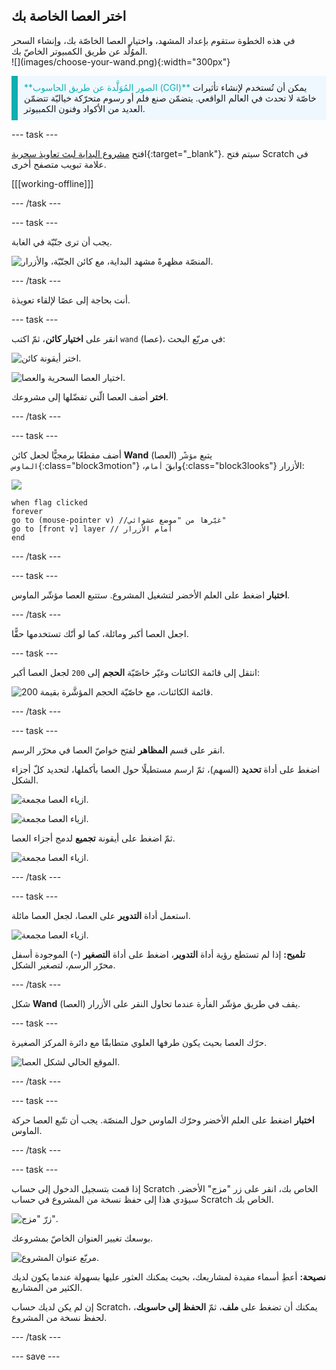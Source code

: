 ## اختر العصا الخاصة بك

<div style="display: flex; flex-wrap: wrap">
<div style="flex-basis: 200px; flex-grow: 1; margin-right: 15px;">
في هذه الخطوة ستقوم بإعداد المشهد، واختيار العصا الخاصّة بك، وإنشاء السحر الموُلَّد عن طريق الكمبيوتر الخاصّ بك.
  
</div>
<div>
![](images/choose-your-wand.png){:width="300px"}
</div>
</div>

<p style="border-left: solid; border-width:10px; border-color: #0faeb0; background-color: aliceblue; padding: 10px;">
<span style="color: #0faeb0">**الصور المُوَلَّدة عن طريق الحاسوب (CGI)**</span> يمكن أن تُستخدم لإنشاء تأثيرات خاصّة لا تحدث في العالم الواقعي. يتضمّن صنع فلم أو رسوم متحرّكة خياليّة تتضمّن العديد من الأكواد وفنون الكمبيوتر.
</p>

--- task ---

افتح [مشروع البداية لبث تعاويذ سحرية](https://scratch.mit.edu/projects/660083015/editor){:target="_blank"}. سيتم فتح Scratch في علامة تبويب متصفح أخرى.

[[[working-offline]]]

--- /task ---

--- task ---

يجب أن ترى جنّيّة في الغابة.

![المنصّة مظهرةً مشهد البداية، مع كائن الجنّيّة، والأزرار.](images/starter-project.png)

--- /task ---

أنت بحاجة إلى عصًا لإلقاء تعويذة.

--- task ---

انقر على **اختيار كائن**، ثمّ اكتب `wand` (عصا)، في مربّع البحث:

![اختر أيقونة كائن.](images/choose-a-sprite.png)

![اختيار العصا السحرية والعصا.](images/wand-sprite-options.png)

**اختر** أضف العصا الّتي تفضّلها إلى مشروعك.

--- /task ---

--- task ---

أضف مقطعًا برمجيًّا لجعل كائن **Wand** (العصا) يتبع `مؤشّر الماوس`{:class="block3motion"} ،وابقَ `أمام`{:class="block3looks"} الأزرار:

![](images/wand-sprite-icon.png)

```blocks3
when flag clicked
forever
go to (mouse-pointer v) //غيّرها من "موضع عشوائي"     
go to [front v] layer // أمام الأزرار
end
```

--- /task ---

--- task ---

**اختبار** اضغط على العلم الأخضر لتشغيل المشروع. ستتبع العصا مؤشّر الماوس.

--- /task ---

اجعل العصا أكبر ومائلة، كما لو أنّك تستخدمها حقًّا.

--- task ---

انتقل إلى قائمة الكائنات وغيّر خاصّيّة **الحجم** إلى `200` لجعل العصا أكبر:

![قائمة الكائنات، مع خاصّيّة الحجم المؤشَّرة بقيمة 200.](images/size-property.png)

--- /task ---

--- task ---

انقر على قسم **المظاهر** لفتح خواصّ العصا في محرّر الرسم.

اضغط على أداة **تحديد** (السهم)، ثمّ ارسم مستطيلًا حول العصا بأكملها، لتحديد كلّ أجزاء الشكل.

![ازياء العصا مجمعة.](images/the-select-tool.png)

![ازياء العصا مجمعة.](images/grouped-costumes.png)

ثمّ اضغط على أيقونة **تجميع** لدمج أجزاء العصا.

![ازياء العصا مجمعة.](images/group-icon.png)

--- /task ---

--- task ---

استعمل أداة **التدوير** على العصا، لجعل العصا مائلة.

![ازياء العصا مجمعة.](images/rotated-wands.png)

**تلميح:** إذا لم تستطع رؤية أداة **التدوير**، اضغط على أداة **التصغير** (-) الموجودة أسفل محرّر الرسم، لتصغير الشكل.

--- /task ---

شكل **Wand** (العصا) يقف في طريق مؤشّر الفأرة عندما تحاول النقر على الأزرار.

--- task ---

حرّك العصا بحيث يكون طرفها العلوي متطابقًا مع دائرة المركز الصغيرة.

![الموقع الحالي لشكل العصا.](images/positioned-wands.png)

--- /task ---

--- task ---

**اختبار** اضغط على العلم الأخضر وحرّك الماوس حول المنصّة. يجب أن تتّبع العصا حركة الماوس.

--- /task ---

--- task ---

إذا قمت بتسجيل الدخول إلى حساب Scratch الخاص بك، انقر على زر "مزج" الأخضر. سيؤدي هذا إلى حفظ نسخة من المشروع في حساب Scratch الخاص بك.

![زرّ "مزج".](images/remix-button.png)

بوسعك تغيير العنوان الخاصّ بمشروعك.

![مربّع عنوان المشروع.](images/project-name.png)

**نصيحة:** أعطِ أسماء مفيدة لمشاريعك، بحيث يمكنك العثور عليها بسهولة عندما يكون لديك الكثير من المشاريع.

إن لم يكن لديك حساب Scratch، يمكنك أن تضغط على **ملف**، ثمّ **الحفظ إلى حاسوبك**، لحفظ نسخة من المشروع.

--- /task ---

--- save ---

